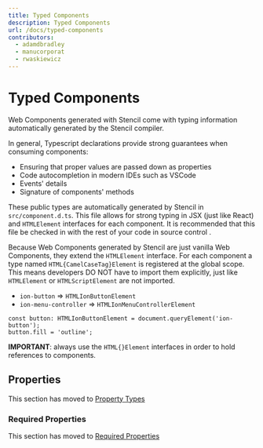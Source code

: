 ```yaml
---
title: Typed Components
description: Typed Components
url: /docs/typed-components
contributors:
  - adamdbradley
  - manucorporat
  - rwaskiewicz
---
```


# Typed Components

Web Components generated with Stencil come with typing information automatically generated by the Stencil compiler.

In general, Typescript declarations provide strong guarantees when consuming components:

- Ensuring that proper values are passed down as properties
- Code autocompletion in modern IDEs such as VSCode
- Events' details
- Signature of components' methods

These public types are automatically generated by Stencil in `src/component.d.ts`.
This file allows for strong typing in JSX (just like React) and `HTMLElement` interfaces for each component.
It is recommended that this file be checked in with the rest of your code in source control .

Because Web Components generated by Stencil are just vanilla Web Components, they extend the `HTMLElement` interface.
For each component a type named `HTML{CamelCaseTag}Element` is registered at the global scope.
This means developers DO NOT have to import them explicitly, just like `HTMLElement` or `HTMLScriptElement` are not imported.

- `ion-button` => `HTMLIonButtonElement`
- `ion-menu-controller` => `HTMLIonMenuControllerElement`

```tsx
const button: HTMLIonButtonElement = document.queryElement('ion-button');
button.fill = 'outline';
```

**IMPORTANT**: always use the `HTML{}Element` interfaces in order to hold references to components.

## Properties

This section has moved to [Property Types](/docs/properties#types)

### Required Properties

This section has moved to [Required Properties](/docs/properties#required-properties)
